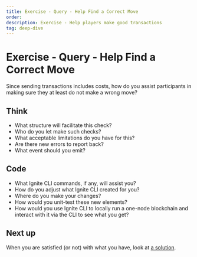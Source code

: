 ```yaml
---
title: Exercise - Query - Help Find a Correct Move
order:
description: Exercise - Help players make good transactions
tag: deep-dive
---
```


# Exercise - Query - Help Find a Correct Move

Since sending transactions includes costs, how do you assist participants in making sure they at least do not make a wrong move?

## Think

* What structure will facilitate this check?
* Who do you let make such checks?
* What acceptable limitations do you have for this?
* Are there new errors to report back?
* What event should you emit?

## Code

* What Ignite CLI commands, if any, will assist you?
* How do you adjust what Ignite CLI created for you?
* Where do you make your changes?
* How would you unit-test these new elements?
* How would you use Ignite CLI to locally run a one-node blockchain and interact with it via the CLI to see what you get?

## Next up

When you are satisfied (or not) with what you have, look at [a solution](../4-my-own-chain/can-play.md).
